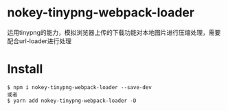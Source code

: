 # nokey-tinypng-webpack-loader
运用tinypng的能力，模拟浏览器上传的下载功能对本地图片进行压缩处理，需要配合url-loader进行处理

# Install
```
$ npm i nokey-tinypng-webpack-loader --save-dev
或者
$ yarn add nokey-tinypng-webpack-loader -D
```